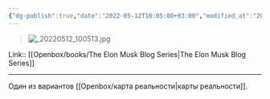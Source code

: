 ```yaml
---
{"dg-publish":true,"date":"2022-05-12T10:05:00+03:00","modified_at":"2024-01-29T11:21:16+03:00","title":"reality box with feedback loops","aliases":"reality box with feedback loops","dg-path":"/quotes/202205121005.md","permalink":"/quotes/202205121005/","dgPassFrontmatter":true}
---
```



> ![_20220512_100513.jpg](/openbox/assets/img/_20220512_100513.jpg)

Link:: [[Openbox/books/The Elon Musk Blog Series\|The Elon Musk Blog Series]]

---

Один из вариантов [[Openbox/карта реальности\|карты реальности]].
